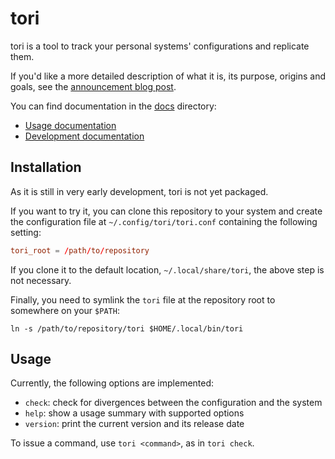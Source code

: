 # tori

tori is a tool to track your personal systems' configurations and replicate them.

If you'd like a more detailed description of what it is, its purpose, origins and goals, see the [announcement blog post](https://blog.jutty.dev/posts/introducing-tori.html).

You can find documentation in the [docs](docs) directory:
- [Usage documentation](docs/usage)
- [Development documentation](docs/development)

## Installation

As it is still in very early development, tori is not yet packaged.

If you want to try it, you can clone this repository to your system and create the configuration file at `~/.config/tori/tori.conf` containing the following setting:

```conf
tori_root = /path/to/repository
```

If you clone it to the default location, `~/.local/share/tori`, the above step is not necessary.

Finally, you need to symlink the `tori` file at the repository root to somewhere on your `$PATH`:

```
ln -s /path/to/repository/tori $HOME/.local/bin/tori
```

## Usage

Currently, the following options are implemented:

- `check`: check for divergences between the configuration and the system
- `help`: show a usage summary with supported options
- `version`: print the current version and its release date

To issue a command, use `tori <command>`, as in `tori check`.
